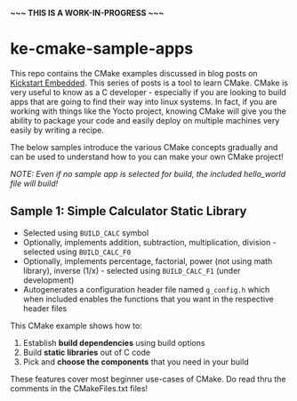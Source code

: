 **~~~ THIS IS A WORK-IN-PROGRESS ~~~**

# ke-cmake-sample-apps

This repo contains the CMake examples discussed in blog posts on [Kickstart Embedded](https://kickstartembedded.com). This series of posts is a tool to learn CMake. CMake is very useful to know as a C developer - especially if you are looking to build apps that are going to find their way into linux systems. In fact, if you are working with things like the Yocto project, knowing CMake will give you the ability to package your code and easily deploy on multiple machines very easily by writing a recipe.

The below samples introduce the various CMake concepts gradually and can be used to understand how to you can make your own CMake project!

*NOTE: Even if no sample app is selected for build, the included hello_world file will build!*

## Sample 1: Simple Calculator Static Library
- Selected using `BUILD_CALC` symbol
- Optionally, implements addition, subtraction, multiplication, division - selected using `BUILD_CALC_F0`
- Optionally, implements percentage, factorial, power (not using math library), inverse (1/x) - selected using `BUILD_CALC_F1` (under development)
- Autogenerates a configuration header file named `g_config.h` which when included enables the functions that you want in the respective header files

This CMake example shows how to:
1. Establish **build dependencies** using build options
2. Build **static libraries** out of C code
3. Pick and **choose the components** that you need in your build

These features cover most beginner use-cases of CMake. Do read thru the comments in the CMakeFiles.txt files!

